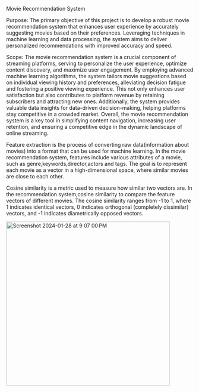 Movie Recommendation System

Purpose:
The primary objective of this project is to develop a robust movie recommendation system that enhances user experience by accurately suggesting movies
based on their preferences. Leveraging techniques in machine learning and data
processing, the system aims to deliver personalized recommendations with improved accuracy and speed.

Scope:
The movie recommendation system is a crucial component of streaming platforms, serving to personalize the user experience, optimize content discovery,
and maximize user engagement. By employing advanced machine learning algorithms, the system tailors movie suggestions based on individual viewing history and preferences, alleviating decision fatigue and fostering a positive viewing experience. This not only enhances user satisfaction but also contributes to
platform revenue by retaining subscribers and attracting new ones. Additionally, the system provides valuable data insights for data-driven decision-making,
helping platforms stay competitive in a crowded market. Overall, the movie recommendation system is a key tool in simplifying content navigation, increasing
user retention, and ensuring a competitive edge in the dynamic landscape of online streaming.

Feature extraction is the process of converting raw data(information about movies) into a format that can be used for machine learning. In the movie recommendation system, features include various attributes of a movie, such as genre,keywords,director,actors and tags. The goal is to represent each movie as a vector in a high-dimensional space, where similar movies are close to each other.

Cosine similarity is a metric used to measure how similar two vectors are. In the recommendation system,cosine similarity to compare the feature vectors of different movies. The cosine similarity ranges from -1 to 1, where 1 indicates identical vectors, 0 indicates orthogonal (completely dissimilar) vectors, and -1 indicates diametrically opposed vectors.


<img width="440" alt="Screenshot 2024-01-28 at 9 07 00 PM" src="https://github.com/ghanashyam-r/Movie-Recommendation-System/assets/138144872/44f252b2-b261-4c33-b429-0c2c3b749bca">


